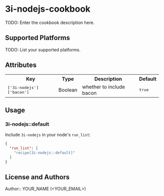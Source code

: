 # 3i-nodejs-cookbook

TODO: Enter the cookbook description here.

## Supported Platforms

TODO: List your supported platforms.

## Attributes

<table>
  <tr>
    <th>Key</th>
    <th>Type</th>
    <th>Description</th>
    <th>Default</th>
  </tr>
  <tr>
    <td><tt>['3i-nodejs']['bacon']</tt></td>
    <td>Boolean</td>
    <td>whether to include bacon</td>
    <td><tt>true</tt></td>
  </tr>
</table>

## Usage

### 3i-nodejs::default

Include `3i-nodejs` in your node's `run_list`:

```json
{
  "run_list": [
    "recipe[3i-nodejs::default]"
  ]
}
```

## License and Authors

Author:: YOUR_NAME (<YOUR_EMAIL>)
